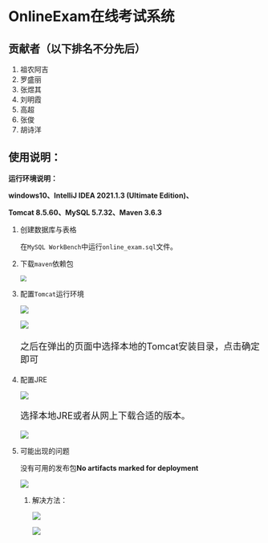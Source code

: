 # OnlineExam在线考试系统
## 贡献者（以下排名不分先后）
1. 祖农阿吉
2. 罗盛丽
3. 张煜其
4. 刘明霞
5. 高超
6. 张俊
7. 胡诗洋

## 使用说明：

**运行环境说明：**

**windows10、IntelliJ IDEA 2021.1.3 (Ultimate Edition)、**

**Tomcat 8.5.60、MySQL 5.7.32、Maven 3.6.3**

1. 创建数据库与表格 

   在`MySQL WorkBench`中运行`online_exam.sql`文件。

2. 下载`maven`依赖包

   <a href="https://sm.ms/image/M3sJlw8j2GUYRLb" target="_blank"><img src="https://i.loli.net/2021/07/19/M3sJlw8j2GUYRLb.png" style="zoom:75%"></a>

3. 配置`Tomcat`运行环境

    <a href="https://sm.ms/image/kFeR5GM9PJtXBOf" target="_blank"><img src="https://i.loli.net/2021/07/19/kFeR5GM9PJtXBOf.png" ></a>

    ​	<a href="https://sm.ms/image/gRzMX9Q8kYt1xIs" target="_blank"><img src="https://i.loli.net/2021/07/19/gRzMX9Q8kYt1xIs.png" >

    </a>

    

    <p style="font-size:large;font-weight:400" >之后在弹出的页面中选择本地的Tomcat安装目录，点击确定即可</p>

    

4. 配置JRE

    <img src="https://i.loli.net/2021/07/19/zSkWMIXifAytl2a.png" >

     

    <p style="font-size:large;font-weight=400">选择本地JRE或者从网上下载合适的版本。

    <a href="https://sm.ms/image/FXWf9OGQBbYnNpD" target="_blank"><img src="https://i.loli.net/2021/07/19/FXWf9OGQBbYnNpD.png" ></a>

5. 可能出现的问题

    没有可用的发布包<b>No artifacts marked for deployment</b>

    <a href="https://sm.ms/image/tn6KyBq9lTkPIRd" target="_blank"><img src="https://i.loli.net/2021/07/19/tn6KyBq9lTkPIRd.png" ></a>

    1. 解决方法：

        <a href="https://sm.ms/image/zSkWMIXifAytl2a" target="_blank"><img src="https://i.loli.net/2021/07/19/zSkWMIXifAytl2a.png" ></a>

        

        <a href="https://sm.ms/image/oi4zGau6rRgCc3L" target="_blank"><img src="https://i.loli.net/2021/07/19/oi4zGau6rRgCc3L.png" ></a>

    

